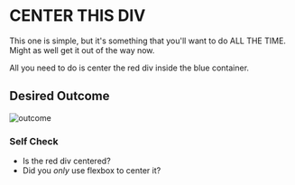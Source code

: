 # CENTER THIS DIV
This one is simple, but it's something that you'll want to do ALL THE TIME.  Might as well get it out of the way now.

All you need to do is center the red div inside the blue container.

## Desired Outcome
![outcome](./desired-outcome(1).png)

### Self Check
- Is the red div centered?
- Did you _only_ use flexbox to center it?
